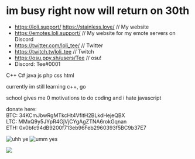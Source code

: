 # im busy right now will return on 30th

- https://loli.support/ https://stainless.love/ // My website
- https://emotes.loli.support/ // My website for my emote servers on Discord
- https://twitter.com/loli_tee/ // Twitter
- https://twitch.tv/loli_tee // Twitch
- https://osu.ppy.sh/users/Tee // osu!
- Discord: Tee#0001

C++ C# java js php css html

currently im still learning c++, go

school gives me 0 motivations to do coding and i hate javascript

donate here:\
BTC: 34KCmJbwRgMTkcHt4VfitH2BLkdHejeQBX \
LTC: MMxQ9y5JYpR4GjVjCYgAgZTNA6rokGqnan \
ETH: 0x0bfc94dB9200f713eb96Feb2960393f5BC9b37E7 

![uhh ye](https://github-readme-stats.vercel.app/api/top-langs/?username=lolitee&layout=compact&theme=material-palenight)
![umm yes](https://github-readme-stats.vercel.app/api?username=lolitee&show_icons=true&theme=material-palenight)

![](https://media1.tenor.com/images/0995fa2dec22e7d46b0fc8ba0201b6d6/tenor.gif)

<!--
**lolitee/lolitee** is a ✨ _special_ ✨ repository because its `README.md` (this file) appears on your GitHub profile.

Here are some ideas to get you started:

- 🔭 I’m currently working on ...
- 🌱 I’m currently learning ...
- 👯 I’m looking to collaborate on ...
- 🤔 I’m looking for help with ...
- 💬 Ask me about ...
- 📫 How to reach me: ...
- 😄 Pronouns: ...
- ⚡ Fun fact: ...
-->
